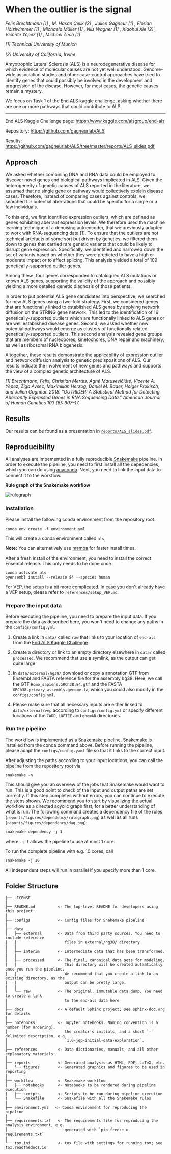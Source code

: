 # When the outlier is the signal

*Felix Brechtmann [1] , M. Hasan Çelik [2] , Julien Gagneur [1] , Florian Hölzlwimmer [1] , Michaela Müller [1] , Nils Wagner [1] , Xiaohui Xie [2] , Vicente Yépez [1] , Michael Zech [1]*

*[1] Technical University of Munich*

*[2] University of California, Irvine*

Amyotrophic Lateral Sclerosis (ALS) is a neurodegenerative disease for which evidence of molecular causes are not yet well understood. Genome-wide association studies and other case-control approaches have tried to identify genes that could possibly be involved in the development and progression of the disease. However, for most cases, the genetic causes remain a mystery.

We focus on Task 1 of the End ALS kaggle challenge, asking whether there are one or more pathways that could contribute to ALS.

---

End ALS Kaggle Challenge page: https://www.kaggle.com/alsgroup/end-als

Repository: https://github.com/gagneurlab/ALS

Results: https://github.com/gagneurlab/ALS/tree/master/reports/ALS_slides.pdf

## Approach

We asked whether combining DNA and RNA data could be employed to discover novel genes and biological pathways implicated in ALS. Given the heterogeneity of genetic causes of ALS reported in the literature, we assumed that no single gene or pathway would collectively explain disease cases. Therefore, instead of comparing cases against controls, we searched for potential aberrations that could be specific for a single or a few individuals.

To this end, we first identified expression outliers, which are defined as genes exhibiting aberrant expression levels. We therefore used the machine learning technique of a denoising autoencoder, that we previously adapted to work with RNA-sequencing data [1]. To ensure that the outliers are not technical artefacts of some sort but driven by genetics, we filtered them down to genes that carried rare genetic variants that could be likely to disrupt gene expression. Specifically, we identified and narrowed down the set of variants based on whether they were predicted to have a high or moderate impact or to affect splicing. This analysis yielded a total of 109 genetically-supported outlier genes.

Among these, four genes corresponded to catalogued ALS mutations or known ALS genes, supporting the validity of the approach and possibly yielding a more detailed genetic diagnosis of those patients. 

In order to put potential ALS gene candidates into perspective, we searched for new ALS genes using a two-fold strategy. First, we considered genes that are functionally linked to established ALS genes by applying network diffusion on the STRING gene network. This led to the identification of 16 genetically-supported outliers which are functionally linked to ALS genes or are well established disease genes. Second, we asked whether new potential pathways would emerge as clusters of functionally related genetically-supported outliers. This second analysis revealed gene groups that are members of nucleopores, kinetochores, DNA repair and machinery, as well as ribosomal RNA biogenesis.

Altogether, these results demonstrate the applicability of expression outlier and network diffusion analysis to genetic predispositions of ALS. Our results indicate the involvement of new genes and pathways and supports the view of a complex genetic architecture of ALS. 

*[1] Brechtmann, Felix, Christian Mertes, Agnė Matusevičiūtė, Vicente A. Yépez, Žiga Avsec, Maximilian Herzog, Daniel M. Bader, Holger Prokisch, and Julien Gagneur. 2018. “OUTRIDER: A Statistical Method for Detecting Aberrantly Expressed Genes in RNA Sequencing Data.” American Journal of Human Genetics 103 (6): 907–17.*

## Results

Our results can be found as a presentation in [`reports/ALS_slides.pdf`](https://github.com/gagneurlab/ALS/tree/master/reports/ALS_slides).

## Reproducibility

All analyses are impemented in a fully reproducible [Snakemake](https://snakemake.github.io) pipeline. In order to execute the pipeline, you need to first install all the depedencies, which you can do using [anaconda](https://docs.conda.io). Next, you need to link the input data to connect it to the workflow.

**Rule graph of the Snakemake workflow**

![rulegraph](reports/figures/dependency/rulegraph.png "Rule graph of the Snakemake workflow")

### Installation

Please install the following conda environment from the repository root.

```commandline
conda env create -f environment.yml
```

This will create a conda environment called `als`.

**Note:** You can alternatively use [mamba](https://mamba.readthedocs.io/en/latest/index.html) for faster install times.

After a fresh install of the environment, you need to install the correct Ensembl release.
This only needs to be done once.

```commandline
conda activate als
pyensembl install --release 84 --species human
```

For VEP, the setup is a bit more complicated.
In case you don't already have a VEP setup, please refer to `references/setup_VEP.md`.

### Prepare the input data

Before executing the pipeline, you need to prepare the input data.
If you prepare the data as described here, you won't need to change any paths in the `configs/config.yml`.

1. Create a link in `data/` called `raw` that links to your location of `end-als` from the [End ALS Kaggle Challenge](https://www.kaggle.com/alsgroup/end-als).

2. Create a directory or link to an empty directory elsewhere in `data/` called `processed`.
   We recommend that use a symlink, as the output can get quite large

3. In `data/external/hg38/` download or copy a annotation GTF from Ensembl and FASTA reference file for the assembly hg38.
   Here, we call the GTF `Homo_sapiens.GRCh38.84.gtf` and the FASTA `GRCh38.primary_assembly.genome.fa`, which you could also modify in the `configs/config.yml`.

4. Please make sure that all necessary inputs are either linked to `data/external/vep` according to `configs/config.yml` or specify different locations of the `CADD`, `LOFTEE` and `gnomAD` directories.

### Run the pipeline

The workflow is implemented as a [Snakemake](https://snakemake.github.io) pipeline.
Snakemake is installed from the conda command above.
Before running the pipeline, please adapt the `configs/config.yaml` file so that it links to the correct input.

After adjusting the paths according to your input locations, you can call the pipeline from the repository root via

```commandline
snakemake -n
```

This should give you an overview of the jobs that Snakemake would want to run.
This is a good point to check of the input and output paths are set correctly.
If this step completes without errors, you can continue to execute the steps shown.
We recommend you to start by visualizing the actual workflow as a directed acyclic graph first, for a better understanding of what is run.
The following command creates a dependency file of the rules (`reports/figures/dependency/rulegraph.png`) as well as all runs (`reports/figures/dependency/dag.png`):

```commandline
snakemake dependency -j 1
```

where `-j 1` allows the pipeline to use at most 1 core.

To run the complete pipeline with e.g. 10 cores, call

```commandline
snakemake -j 10
```

All independent steps will run in parallel if you specify more than 1 core.

Folder Structure
----------------

    ├── LICENSE
    |
    ├── README.md          <- The top-level README for developers using this project.
    |
    ├── configs            <- Config files for Snakemake pipeline
    |
    ├── data
    │   ├── external       <- Data from third party sources. You need to include reference
    |   |                     files in external/hg38/ directory
    |   |
    │   ├── interim        <- Intermediate data that has been transformed.
    |   |
    │   ├── processed      <- The final, canonical data sets for modeling.
    |   |                     This directory will be created autmatically once you run the pipeline.
    |   |                     We recommend that you create a link to an existing directory, as the 
    |   |                     output can be pretty large. 
    |   |
    │   └── raw            <- The original, immutable data dump. You need to create a link
    |                         to the end-als data here
    │
    ├── docs               <- A default Sphinx project; see sphinx-doc.org for details
    │
    ├── notebooks          <- Jupyter notebooks. Naming convention is a number (for ordering),
    │                         the creator's initials, and a short `-` delimited description, e.g.
    │                         `1.0-jqp-initial-data-exploration`.
    │
    ├── references         <- Data dictionaries, manuals, and all other explanatory materials.
    │
    ├── reports            <- Generated analysis as HTML, PDF, LaTeX, etc.
    │   └── figures        <- Generated graphics and figures to be used in reporting
    │
    ├── workflow           <- Snakemake workflow
    |   ├── notebooks      <- Notebooks to be rendered during pipeline execution
    |   ├── scripts        <- Scripts to be run during pipeline execution
    |   └── Snakefile      <- Snakefile with all the Snakemake rules
    |
    ├── environment.yml   <- Conda environment for reproducing the pipeline
    |
    ├── requirements.txt   <- The requirements file for reproducing the analysis environment, e.g.
    │                         generated with `pip freeze > requirements.txt`
    │
    └── tox.ini            <- tox file with settings for running tox; see tox.readthedocs.io
